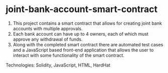 # joint-bank-account-smart-contract

1. This project contains a smart contract that allows for creating joint bank accounts with multiple approvals.
2. Each bank account can have up to 4 owners, each of which must approve any withdrawal of funds.
3. Along with the completed smart contract there are automated test cases and a JavaScript based front-end application that allows the user to interact with some functionality of the smart contract. 

Technologies: Solidity, JavaScript, HTML, HardHat
